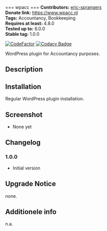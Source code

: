  === wpacc ===
**Contributors:** [eric-sprangers](https://profiles.wordpress.org/eric-sprangers/)  
**Donate link:** https://www.wpacc.nl  
**Tags:** Accountancy, Bookkeeping  
**Requires at least:** 4.8.0  
**Tested up to:** 6.0.0  
**Stable tag:** 1.0.0  


[![CodeFactor](https://www.codefactor.io/repository/github/esprange/wp-accountancy/badge)](https://www.codefactor.io/repository/github/esprange/wp_accountancy)
[![Codacy Badge](https://app.codacy.com/project/badge/Grade/0c21c0e2b3d548079260b477857b179b)](https://www.codacy.com/gh/esprange/wp_accountancy/dashboard?utm_source=github.com&amp;utm_medium=referral&amp;utm_content=esprange/wp_accountancy&amp;utm_campaign=Badge_Grade)

WordPress plugin for Accountancy purposes.

## Description ##


## Installation ##

Regular WordPress plugin installation.

## Screenshot ##
  * None yet

## Changelog ##
### 1.0.0 ###
  * Initial version

## Upgrade Notice ##

none.

## Additionele info ##

n.a.
